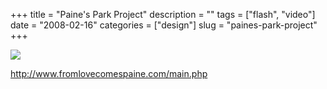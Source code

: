 +++
title = "Paine's Park Project"
description = ""
tags = ["flash", "video"]
date = "2008-02-16"
categories = ["design"]
slug = "paines-park-project"
+++


 

  <div id="screens-thumbs" class="clearfix">
    <div class="txt-center" id="design-submission"><a href="http://www.fromlovecomespaine.com/main.php"><img id='bluga-thumbnail-926' class='bluga-thumbnail large' src='http://media.konigi.com/bluga/
wt47f279dd57b91_0.jpg'/></a></div>  
  </div>   
<p><a href="http://www.fromlovecomespaine.com/main.php">http://www.fromlovecomespaine.com/main.php</a></p>




